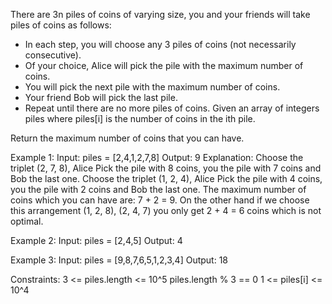 There are 3n piles of coins of varying size, you and your friends will take piles of coins as follows:

- In each step, you will choose any 3 piles of coins (not necessarily consecutive).
- Of your choice, Alice will pick the pile with the maximum number of coins.
- You will pick the next pile with the maximum number of coins.
- Your friend Bob will pick the last pile.
- Repeat until there are no more piles of coins.
Given an array of integers piles where piles[i] is the number of coins in the ith pile.

Return the maximum number of coins that you can have.

Example 1:
Input: piles = [2,4,1,2,7,8]
Output: 9
Explanation: Choose the triplet (2, 7, 8), Alice Pick the pile with 8 coins, you the pile with 7 coins and Bob the last one.
Choose the triplet (1, 2, 4), Alice Pick the pile with 4 coins, you the pile with 2 coins and Bob the last one.
The maximum number of coins which you can have are: 7 + 2 = 9.
On the other hand if we choose this arrangement (1, 2, 8), (2, 4, 7) you only get 2 + 4 = 6 coins which is not optimal.

Example 2:
Input: piles = [2,4,5]
Output: 4

Example 3:
Input: piles = [9,8,7,6,5,1,2,3,4]
Output: 18

Constraints:
3 <= piles.length <= 10^5
piles.length % 3 == 0
1 <= piles[i] <= 10^4